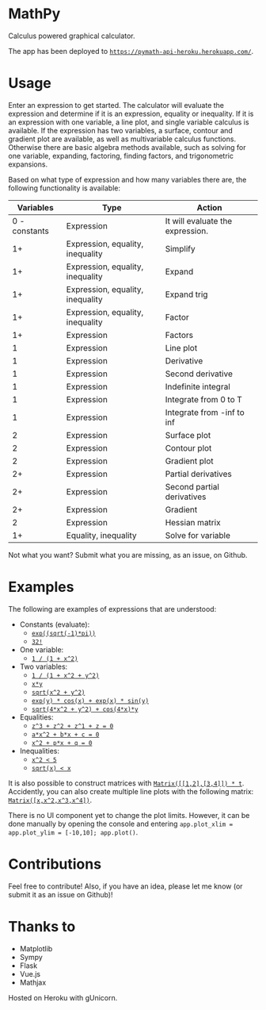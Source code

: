 # MathPy

Calculus powered graphical calculator.

The app has been deployed to [`https://pymath-api-heroku.herokuapp.com/`](https://pymath-api-heroku.herokuapp.com/). 

# Usage

Enter an expression to get started. The calculator will evaluate the expression and determine if it is an expression, equality or inequality. If it is an expression with one variable, a line plot, and single variable calculus is available. If the expression has two variables, a surface, contour and gradient plot are available, as well as multivariable calculus functions. Otherwise there are basic algebra methods available, such as solving for one variable, expanding, factoring, finding factors, and trigonometric expansions.

Based on what type of expression and how many variables there are, the following functionality is available:

|Variables|Type|Action|
|--|--|--|
|0 - constants|Expression|It will evaluate the expression.|
|1+|Expression, equality, inequality|Simplify|
|1+|Expression, equality, inequality|Expand|
|1+|Expression, equality, inequality|Expand trig|
|1+|Expression, equality, inequality|Factor|
|1+|Expression|Factors|
|1|Expression|Line plot|
|1|Expression|Derivative|
|1|Expression|Second derivative|
|1|Expression|Indefinite integral|
|1|Expression|Integrate from 0 to T|
|1|Expression|Integrate from -inf to inf|
|2|Expression|Surface plot|
|2|Expression|Contour plot|
|2|Expression|Gradient plot|
|2+|Expression|Partial derivatives|
|2+|Expression|Second partial derivatives|
|2+|Expression|Gradient|
|2|Expression|Hessian matrix|
|1+|Equality, inequality|Solve for variable|

Not what you want? Submit what you are missing, as an issue, on Github.

# Examples

The following are examples of expressions that are understood:

 * Constants (evaluate):
   * [`exp((sqrt(-1)*pi))`](https://pymath-api-heroku.herokuapp.com/?expr=exp((sqrt(-1)*pi)))
   * [`32!`](https://pymath-api-heroku.herokuapp.com/?expr=32!)
 * One variable: 
   * [`1 / (1 + x^2)`](https://pymath-api-heroku.herokuapp.com/?expr=1%20%2F%20(1%20%2B%20x%5E2))
 * Two variables: 
   * [`1 / (1 + x^2 + y^2)`](https://pymath-api-heroku.herokuapp.com/?expr=1%20%2F%20(1%20%2B%20x%5E2%20%2B%20y%5E2))
   * [`x*y`](https://pymath-api-heroku.herokuapp.com/?expr=x*y) 
   * [`sqrt(x^2 + y^2)`](https://pymath-api-heroku.herokuapp.com/?expr=sqrt(x%5E2%20%2B%20y%5E2))
   * [`exp(y) * cos(x) + exp(x) * sin(y)`](https://pymath-api-heroku.herokuapp.com/?expr=exp(y)%20*%20cos(x)%20%2B%20exp(x)%20*%20sin(y))
   * [`sqrt(4*x^2 + y^2) + cos(4*x)*y`](https://pymath-api-heroku.herokuapp.com/?expr=sqrt(4*x%5E2%20%2B%20y%5E2)%20%2B%20cos(4*x)*y)
 * Equalities: 
   * [`z^3 + z^2 + z^1 + z = 0`](https://pymath-api-heroku.herokuapp.com/?expr=z%5E3%20%2B%20z%5E2%20%2B%20z%5E1%20%2B%20z%20%3D%200)
   * [`a*x^2 + b*x + c = 0`](https://pymath-api-heroku.herokuapp.com/?expr=a*x%5E2%2Bb*x%2Bc%3D0)
   * [`x^2 + p*x + q = 0`](https://pymath-api-heroku.herokuapp.com/?expr=x%5E2%2Bp*x%2Bq%3D0)
 * Inequalities: 
   * [`x^2 < 5`](https://pymath-api-heroku.herokuapp.com/?expr=x%5E2%20%3C%3D%205)
   * [`sqrt(x) < x`](https://pymath-api-heroku.herokuapp.com/?expr=sqrt(x)%20%3C%20x)

It is also possible to construct matrices with [`Matrix([[1,2],[3,4]]) * t`](https://pymath-api-heroku.herokuapp.com/?expr=Matrix%28%5B%5B1%2C2%5D%2C%5B3%2C4%5D%5D%29%20*%20t). Accidently, you can also create multiple line plots with the following matrix: [`Matrix([x,x^2,x^3,x^4])`](https://pymath-api-heroku.herokuapp.com/?expr=Matrix%28%5Bx%2Cx%5E2%2Cx%5E3%2Cx%5E4%5D%29).

There is no UI component yet to change the plot limits. However, it can be done manually by opening the console and entering `app.plot_xlim = app.plot_ylim = [-10,10]; app.plot()`.

# Contributions

Feel free to contribute! Also, if you have an idea, please let me know (or submit it as an issue on Github)!

# Thanks to

 * Matplotlib
 * Sympy
 * Flask
 * Vue.js
 * Mathjax

Hosted on Heroku with gUnicorn.